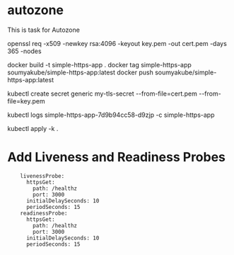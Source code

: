 # autozone
This is task for Autozone

openssl req -x509 -newkey rsa:4096 -keyout key.pem -out cert.pem -days 365 -nodes

docker build -t simple-https-app .
docker tag simple-https-app soumyakube/simple-https-app:latest
docker push soumyakube/simple-https-app:latest

kubectl create secret generic my-tls-secret --from-file=cert.pem --from-file=key.pem

kubectl logs simple-https-app-7d9b94cc58-d9zjp   -c simple-https-app

kubectl apply -k .


 # Add Liveness and Readiness Probes 
        livenessProbe:
          httpsGet:
            path: /healthz
            port: 3000
          initialDelaySeconds: 10
          periodSeconds: 15
        readinessProbe:
          httpsGet:
            path: /healthz
            port: 3000
          initialDelaySeconds: 10
          periodSeconds: 15

